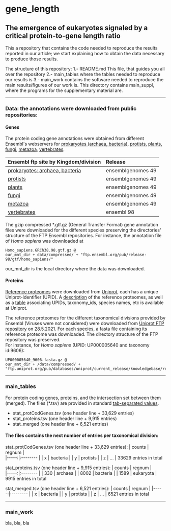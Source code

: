 # gene_length
## The emergence of eukaryotes signaled by a critical protein-to-gene length ratio

This a repository that contains the code needed to reproduce the results reported 
in our article; we start explaining how to obtain the data necessary to produce those 
results.  

The structure of this repository:
1.- README.md This file, that guides you all over the repository
2.- main_tables where the tables needed to reproduce our results is 
3.- main_work contains the software needed to reproduce the main results/figures of our work is. This directory contains main_suppl, where the programs for the supplementary material are.

---
### Data: the annotations were downloaded from public repositories:

#### Genes
The protein coding gene annotations were obtained from different Ensembl's webservers 
for [prokaryotes (archaea, bacteria)](https://bacteria.ensembl.org), 
[protists](https://protists.ensembl.org), [plants](https://plants.ensembl.org), 
[fungi](https://fungi.ensembl.org), [metazoa](https://metazoa.ensembl.org), 
[vertebrates](https://www.ensembl.org).  


| Ensembl ftp site by Kingdom/division                                          | Release            |  
| :---------------------------------------------------------------------------  | :----------------- |  
| [prokaryotes: archaea, bacteria](http://ftp.ensemblgenomes.org/pub/bacteria/) | ensemblgenomes 49  |  
| [protists](http://ftp.ensemblgenomes.org/pub/protists/)                       | ensemblgenomes 49  |  
| [plants](http://ftp.ensemblgenomes.org/pub/plants/)                           | ensemblgenomes 49  |  
| [fungi](http://ftp.ensemblgenomes.org/pub/fungi/)                             | ensemblgenomes 49  |  
| [metazoa](http://ftp.ensemblgenomes.org/pub/metazoa/)                         | ensemblgenomes 49  |  
| [vertebrates](https://ftp.ensembl.org/pub/)                                   | ensembl 98         |  

The gzip compressed *.gtf.gz (General Transfer Format) gene annotation files were downloaded 
for the different species preserving the directories' structure of the FTP Ensembl 
repositories. For instance, the annotation file of _Homo sapiens_ was downloaded at 
```
Homo_sapiens.GRCh38.98.gtf.gz @
our_mnt_dir + data/compressed/ + "ftp.ensembl.org/pub/release-98/gtf/homo_sapiens/"
```
our_mnt_dir is the local directory where the data was downloaded.


#### Proteins
[Reference proteomes](https://www.uniprot.org/proteomes/?query=*&fil=reference%3Ayes)
were downloaded from [Uniprot](https://www.uniprot.org/), 
each has a unique Uniprot-identifier (UPID). 
A [description](https://ftp.uniprot.org/pub/databases/uniprot/current_release/knowledgebase/reference_proteomes/README) 
of the reference proteomes, as well as a [table](https://ftp.uniprot.org/pub/databases/uniprot/current_release/knowledgebase/reference_proteomes/README) 
associating UPIDs, taxonomy_ids, species names, etc is available at Uniprot.

The reference proteomes for the different taxonomical divisions provided by Ensembl (Viruses were not considered) were downloaded from 
[Uniprot FTP repository](https://ftp.uniprot.org/pub/databases/uniprot/current_release/knowledgebase/reference_proteomes/) on 28.5.2021. 
For each species, a fasta file containing its reference proteome was downloaded. 
The directory structure of the FTP repository was preserved.   
For instance, for _Homo sapiens_ (UPID: UP000005640 and taxonomy id:9606): 
```
UP000005640_9606.fasta.gz @
our_mnt_dir + /data/compressed/ + "ftp.uniprot.org/pub/databases/uniprot/current_release/knowledgebase/reference_proteomes/Eukaryota/UP000005640/"
```


---
### main_tables
For protein coding genes, proteins, and the intersection set between them (merged). The files (*.tsv) are provided in standard [tab-separated values](https://en.wikipedia.org/wiki/Tab-separated_values).
- stat_protCodGenes.tsv (one header line + 33,629 entries)
- stat_proteins.tsv (one header line + 9,915 entries)
- stat_merged (one header line + 6,521 entries)


#### The files contains the next number of entries per taxonomical division:
stat_protCodGenes.tsv (one header line + 33,629 entries):
| counts | regnum |  
|-----:|:-------- |
| x | bacteria  |
| y | protists  |
| z | ...       |
33629 entries in total

stat_proteins.tsv (one header line + 9,915 entries):
| counts | regnum |  
|-----:|:-------- |
| 330  | archaea  |
| 8002 | bacteria |
| 1589 | eukaryota |
9915 entries in total

stat_merged.tsv (one header line + 6,521 entries):
| counts | regnum | 
|-----:|:-------- |
| x | bacteria  |
| y | protists  |
| z | ...       |
6521 entries in total


---
### main_work
bla, bla, bla
